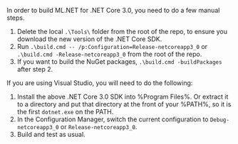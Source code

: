 In order to build ML.NET for .NET Core 3.0, you need to do a few manual steps.

1. Delete the local `.\Tools\` folder from the root of the repo, to ensure you download the new version of the .NET Core SDK.
2. Run `.\build.cmd -- /p:Configuration=Release-netcoreapp3_0` or `.\build.cmd -Release-netcoreapp3_0` from the root of the repo.
3. If you want to build the NuGet packages, `.\build.cmd -buildPackages` after step 2.

If you are using Visual Studio, you will need to do the following:

1. Install the above .NET Core 3.0 SDK into %Program Files%. Or extract it to a directory and put that directory at the front of your %PATH%, so it is the first `dotnet.exe` on the PATH.
2. In the Configuration Manager, switch the current configuration to `Debug-netcoreapp3_0` or `Release-netcoreapp3_0`.
3. Build and test as usual.